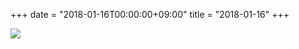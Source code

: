 +++
date = "2018-01-16T00:00:00+09:00"
title = "2018-01-16"
+++

<img class="img-fluid" src="/2018-01-16.jpg" />
